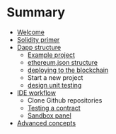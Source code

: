 # Summary

* [Welcome](README.md)
* [Solidity primer](solidity_primer.md)
* [Dapp structure](dapp_structure.md)
   * [Example project](wallet__an_example_project.md)
   * [ethereum.json structure](ethereumjson_structure.md)
   * [deploying to the blockchain](deploying_to_the_blockchain.md)
   * Start a new project
   * [design unit testing](design_unit_testing.md)
* [IDE workflow](ide_workflow.md)
   * Clone Github repositories
   * [Testing a contract](sandbox_features.md)
   * [Sandbox panel](sandbox_panel.md)
* [Advanced concepts](advanced_concepts.md)


